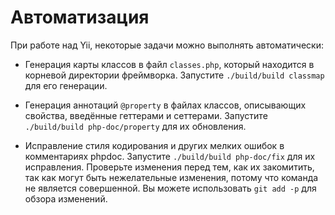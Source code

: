 Автоматизация
=============

При работе над Yii, некоторые задачи можно выполнять автоматически:

- Генерация карты классов в файл `classes.php`, который находится в корневой директории фреймворка.
  Запустите `./build/build classmap` для его генерации.

- Генерация аннотаций `@property` в файлах классов, описывающих свойства, введённые геттерами и сеттерами.
  Запустите `./build/build php-doc/property` для их обновления.

- Исправление стиля кодирования и других мелких ошибок в комментариях phpdoc.
  Запустите `./build/build php-doc/fix` для их исправления.
  Проверьте изменения перед тем, как их закомитить, так как могут быть нежелательные изменения, потому что команда не
  является совершенной. Вы можете использовать `git add -p` для обзора изменений.

